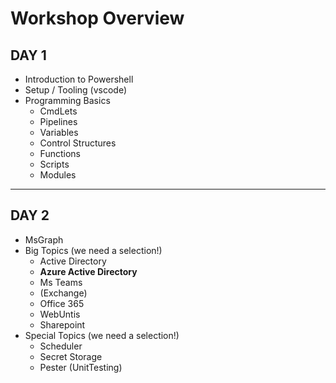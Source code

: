 # Workshop Overview

## DAY 1

- Introduction to Powershell
- Setup / Tooling (vscode)
- Programming Basics
  - CmdLets
  - Pipelines
  - Variables
  - Control Structures
  - Functions
  - Scripts
  - Modules

---

## DAY 2

- MsGraph
- Big Topics (we need a selection!)
  - Active Directory
  - **Azure Active Directory**
  - Ms Teams
  - (Exchange)
  - Office 365
  - WebUntis
  - Sharepoint
- Special Topics (we need a selection!)
  - Scheduler
  - Secret Storage
  - Pester (UnitTesting)
